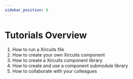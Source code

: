 ```yaml
---
sidebar_position: 0
---
```


# Tutorials Overview

1. How to run a Xircuits file
2. How to create your own Xircuits component
3. How to create a Xircuits component library
4. How to create and use a component submodule library
5. How to collaborate with your colleagues
